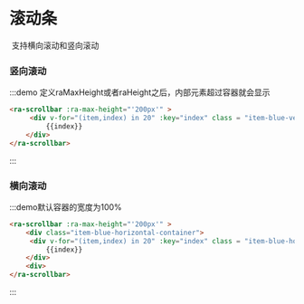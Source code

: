 # 滚动条

​	支持横向滚动和竖向滚动

### 竖向滚动

:::demo 定义raMaxHeight或者raHeight之后，内部元素超过容器就会显示

```html
<ra-scrollbar :ra-max-height="'200px'" >
     <div v-for="(item,index) in 20" :key="index" class = "item-blue-vertical">
         {{index}}
    </div>
</ra-scrollbar>
```

:::



### 横向滚动

:::demo默认容器的宽度为100%
```html
<ra-scrollbar :ra-max-height="'200px'" >
    <div class="item-blue-horizontal-container">
     <div v-for="(item,index) in 20" :key="index" class = "item-blue-horizontal">
         {{index}}
    </div>
    <div>
</ra-scrollbar>
```

:::